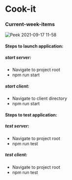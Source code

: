 # Cook-it
### Current-week-items

![Peek 2021-09-17 11-58](https://user-images.githubusercontent.com/29185027/133818572-031cbac6-e750-4d1b-910d-301ab5079dee.gif)

#### Steps to launch application:
##### start server: 
- Navigate to project root
- npm run start

##### start client:
 - Navigate to client directory
 - npm run start

#### Steps to test application:
##### test server:
- Navigate to project root
- npm run test

##### test client:
- Navigate to project root
- npm run test
